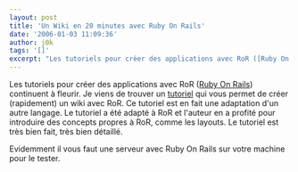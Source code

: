 ```yaml
---
layout: post
title: 'Un Wiki en 20 minutes avec Ruby On Rails'
date: '2006-01-03 11:09:36'
author: j0k
tags: '[]'
excerpt: "Les tutoriels pour créer des applications avec RoR ([Ruby On Rails](http://www.j0k3r.net/news-ror-ruby-on-rails-863.html)) continuent à fleurir.      \nJe viens de trouver un [tutoriel](http://sl33p3r.free.fr/tutorials/rails/wiki/wiki-fr.html) qui vous permet de créer (rapidement) un wiki avec RoR.    Ce tutoriel est en fait une adaptation      …"
---
```


Les tutoriels pour créer des applications avec RoR ([Ruby On Rails](http://www.j0k3r.net/news-ror-ruby-on-rails-863.html)) continuent à fleurir.
Je viens de trouver un [tutoriel](http://sl33p3r.free.fr/tutorials/rails/wiki/wiki-fr.html) qui vous permet de créer (rapidement) un wiki avec RoR.    Ce tutoriel est en fait une adaptation d'un autre langage. Le tutoriel a été adapté à RoR et l'auteur en a profité pour introduire des concepts propres à RoR, comme les layouts.   Le tutoriel est très bien fait, très bien détaillé.

Evidemment il vous faut une serveur avec Ruby On Rails sur votre machine pour le tester.
